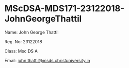 # MScDSA-MDS171-23122018-JohnGeorgeThattil


Name: John George Thattil

Reg. No: 23122018

Class: Msc DS A

Email: john.thattil@msds.christuniversity.in
